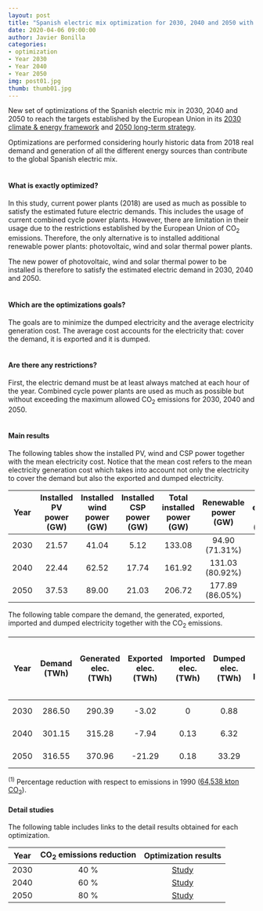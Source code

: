 ```yaml
---
layout: post
title: "Spanish electric mix optimization for 2030, 2040 and 2050 with CO<sub>2</sub> emissions reduction: 40%, 60% and 80%"
date: 2020-04-06 09:00:00
author: Javier Bonilla
categories: 
- optimization 
- Year 2030
- Year 2040
- Year 2050
img: post01.jpg
thumb: thumb01.jpg
---
```


New set of optimizations of the Spanish electric mix in 2030, 2040 and 2050 to reach the targets established by the European Union in its [2030 climate & energy framework][2030] and [2050 long-term strategy][2050].

Optimizations are performed considering hourly historic data from 2018 real demand and generation of all the different energy sources than contribute to the global Spanish electric mix.<!--more-->
<br><br>
#### What is exactly optimized?

In this study, current power plants (2018) are used as much as possible to satisfy the estimated future electric demands. This includes the usage of current combined cycle power plants. However, there are limitation in their usage due to the restrictions established by the European Union of CO<sub>2</sub> emissions. Therefore, the only alternative is to installed additional renewable power plants: photovoltaic, wind and solar thermal power plants.

The new power of photovoltaic, wind and solar thermal power to be installed is therefore to satisfy the estimated electric demand in 2030, 2040 and 2050.
<br><br>
#### Which are the optimizations goals?

The goals are to minimize the dumped electricity and the average electricity generation cost. The average cost accounts for the electricity that: cover the demand, it is exported and it is dumped. 
<br><br>
#### Are there any restrictions?

First, the electric demand must be at least always matched at each hour of the year. Combined cycle power plants are used as much as possible but without exceeding the maximum allowed CO<sub>2</sub> emissions for 2030, 2040 and 2050.
<br><br>
#### Main results

The following tables show the installed PV, wind and CSP power together with the mean electricity cost. Notice that the mean cost refers to the mean electricity generation cost which takes into account not only the electricity to cover the demand but also the exported and dumped electricity. 

| Year | Installed PV power (GW) | Installed wind power (GW) | Installed CSP power (GW) | Total installed power (GW) | Renewable power (GW) | Mean electricity cost (c€/kWh) |
|:----:|:--------:|:--------:|:--------:|:--------:|:--------:|:--------:|
| 2030 | 21.57 | 41.04 |  5.12 | 133.08 | 94.90 (71.31%)  | 4.94 |
| 2040 | 22.44 | 62.52 | 17.74 | 161.92 | 131.03 (80.92%) | 5.07 |
| 2050 | 37.53 | 89.00 | 21.03 | 206.72 | 177.89 (86.05%) | 4.84 |


The following table compare the demand, the generated, exported, imported and dumped electricity together with the CO<sub>2</sub> emissions.

|Year | Demand (TWh) | Generated elec. (TWh) | Exported elec. (TWh) | Imported elec. (TWh) | Dumped elec. (TWh) | CO<sub>2</sub> emissions (kton) & percentage reduction <sup>(1)</sup> |
|:----:|:--------:|:--------:|:--------:|:--------:|:--------:|:--------:|
| 2030 | 286.50 | 290.39 | -3.02 | 0    | 0.88 | 38,632 (40.14%) |
| 2040 | 301.15 | 315.28 | -7.94 | 0.13 | 6.32 | 25,306 (60.79%) |
| 2050 | 316.55 | 370.96 | -21.29| 0.18 | 33.29| 12,901 (80.01%) |

<sup>(1)</sup> Percentage reduction with respect to emissions in 1990 (<a href='../../../../../emissions/'>64,538 kton CO<sub>2</sub></a>).
<br>
#### Detail studies

The following table includes links to the detail results obtained for each optimization.

| Year | CO<sub>2</sub> emissions reduction | Optimization results |
|:----:|:----------------------------------:|:--------------------:|
| 2030 | 40 % | [Study][link2030] |
| 2040 | 60 % | [Study][link2040] |
| 2050 | 80 % | [Study][link2050] |

[2030]: https://ec.europa.eu/clima/policies/strategies/2030_en
[2050]: https://ec.europa.eu/clima/policies/strategies/2050_en
[link2030]: ../../../../../projects/optimization-2030-2018-40/
[link2040]: ../../../../../projects/optimization-2040-2018-60/
[link2050]: ../../../../../projects/optimization-2050-2018-80/
